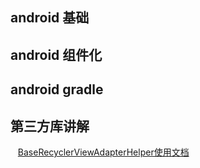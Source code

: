 ## android 基础
## android 组件化
## android gradle
## 第三方库讲解
    [BaseRecyclerViewAdapterHelper使用文档 ](https://www.jianshu.com/p/b343fcff51b0)
